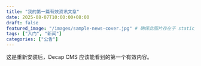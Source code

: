 ```yaml
---
title: "我的第一篇有效资讯文章"
date: 2025-08-07T10:00:00+08:00
draft: false
featured_image: "/images/sample-news-cover.jpg" # 确保此图片存在于 static/images/
tags: ["入门", "新闻"]
categories: ["公告"]
---
```

这是重新安装后，Decap CMS 应该能看到的第一个有效内容。